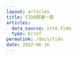 ```yaml
---
layout: articles
title: FIDO関連一覧
articles:
  data_source: site.fido
  type: brief
permalink: /docs/fido
date: 2022-06-16
---
```



